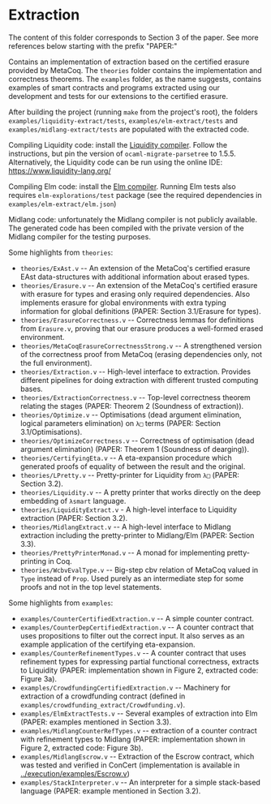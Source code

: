 # Extraction

The content of this folder corresponds to Section 3 of the paper. See more references below starting
with the prefix "PAPER:"

Contains an implementation of extraction based on the certified erasure provided by MetaCoq. The
`theories` folder contains the implementation and correctness theorems.  The `examples` folder, as
the name suggests, contains examples of smart contracts and programs extracted using our development
and tests for our extensions to the certified erasure.

After building the project (running `make` from the project's root), the folders
`examples/liquidity-extract/tests`, `examples/elm-extract/tests` and
`examples/midlang-extract/tests` are populated with the extracted code.

Compiling Liquidity code: install the [Liquidity compiler](https://www.liquidity-lang.org/doc/installation/index.html).
Follow the instructions, but pin the version of `ocaml-migrate-parsetree` to 1.5.5. Alternatively,
the Liquidity code can be run using the online IDE: https://www.liquidity-lang.org/

Compiling Elm code: install the [Elm compiler](https://guide.elm-lang.org/install/elm.html).
Running Elm tests also requires `elm-explorations/test` package (see the required dependencies in
`examples/elm-extract/elm.json`)

Midlang code: unfortunately the Midlang compiler is not publicly available. The generated code has
been compiled with the private version of the Midlang compiler for the testing purposes.

Some highlights from `theories`:

* `theories/ExAst.v` -- An extension of the MetaCoq's certified erasure EAst data-structures
  with additional information about erased types.
* `theories/Erasure.v` -- An extension of the MetaCoq's certified erasure with erasure for types and
  erasing only required dependencies. Also implements erasure for global environments with extra
  typing information for global definitions (PAPER: Section 3.1/Erasure for types).
* `theories/ErasureCorrectness.v` -- Correctness lemmas for definitions from `Erasure.v`, proving
  that our erasure produces a well-formed erased environment.
* `theories/MetaCoqErasureCorrectnessStrong.v` -- A strengthened version of the correctness proof
  from MetaCoq (erasing dependencies only, not the full environment).
* `theories/Extraction.v` -- High-level interface to extraction. Provides different pipelines for
  doing extraction with different trusted computing bases.
* `theories/ExtractionCorrectness.v` -- Top-level correctness theorem relating the stages (PAPER:
  Theorem 2 (Soundness of extraction)).
* `theories/Optimize.v` -- Optimisations (dead argument elimination, logical parameters elimination)
  on `λ□` terms (PAPER: Section 3.1/Optimisations).
* `theories/OptimizeCorrectness.v` -- Correctness of optimisation (dead argument elimination)
  (PAPER: Theorem 1 (Soundness of dearging)).
* `theories/CertifyingEta.v` -- A eta-expansion procedure which generated proofs of equality of
  between the result and the original.
* `theories/LPretty.v` -- Pretty-printer for Liquidity from `λ□` (PAPER: Section 3.2).
* `theories/Liquidity.v` -- A pretty printer that works directly on the deep embedding of `λsmart` language.
* `theories/LiquidityExtract.v` - A high-level interface to Liquidity extraction (PAPER: Section 3.2).
* `theories/MidlangExtract.v` -- A high-level interface to Midlang extraction including the
  pretty-printer to Midlang/Elm (PAPER: Section 3.3).
* `theories/PrettyPrinterMonad.v` -- A monad for implementing pretty-printing in Coq.
* `theories/WcbvEvalType.v` -- Big-step cbv relation of MetaCoq valued in `Type` instead of
  `Prop`. Used purely as an intermediate step for some proofs and not in the top level statements.


Some highlights from `examples`:

* `examples/CounterCertifiedExtraction.v` -- A simple counter contract.
* `examples/CounterDepCertifiedExtraction.v` -- A counter contract that uses propositions to filter
  out the correct input. It also serves as an example application of the certifying eta-expansion.
* `examples/CounterRefinementTypes.v` -- A counter contract that uses refinement types for
  expressing partial functional correctness, extracts to Liquidity (PAPER: implementation shown in
  Figure 2, extracted code: Figure 3a).
* `examples/CrowdfundingCertifiedExtraction.v` -- Machinery for extraction of a crowdfunding
  contract (defined in `examples/crowdfunding_extract/Crowdfunding.v`).
* `examples/ElmExtractTests.v` -- Several examples of extraction into Elm (PAPER: examples mentioned
  in Section 3.3).
* `examples/MidlangCounterRefTypes.v` -- extraction of a counter contract with refinement types to
  Midlang (PAPER: implementation shown in Figure 2, extracted code: Figure 3b).
* `examples/MidlangEscrow.v` -- Extraction of the Escrow contract, which was tested and verified in
  ConCert (implementation is available in
  [../execution/examples/Escrow.v](../execution/examples/Escrow.v))
* `examples/StackInterpreter.v` -- An interpreter for a simple stack-based language (PAPER: example
  mentioned in Section 3.2).
